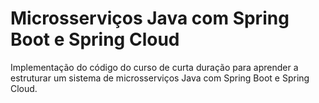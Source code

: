 # Microsserviços Java com Spring Boot e Spring Cloud

Implementação do código do curso de curta duração para aprender a estruturar um sistema de microsserviços Java com Spring Boot e Spring Cloud.
